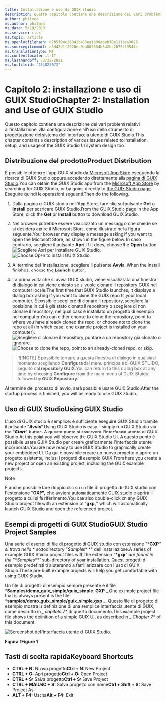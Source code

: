 ```yaml
---
title: Installazione e uso di GUIX Studio
description: Questo capitolo contiene una descrizione dei vari problemi relativi all'installazione, alla configurazione e all'uso dello strumento di progettazione del sistema dell'interfaccia utente di GUIX Studio.
author: philmea
ms.author: philmea
ms.date: 5/19/2020
ms.service: rtos
ms.topic: article
ms.openlocfilehash: d7b5f94c26842b408ea1b00aeeb78e111bea3623
ms.sourcegitcommit: e3d42e1f2920ec9cb002634b542bc20754f9544e
ms.translationtype: MT
ms.contentlocale: it-IT
ms.lasthandoff: 03/22/2021
ms.locfileid: "104823072"
---
```

# <a name="chapter-2-installation-and-use-of-guix-studio"></a><span data-ttu-id="f3167-103">Capitolo 2: installazione e uso di GUIX Studio</span><span class="sxs-lookup"><span data-stu-id="f3167-103">Chapter 2: Installation and Use of GUIX Studio</span></span>

<span data-ttu-id="f3167-104">Questo capitolo contiene una descrizione dei vari problemi relativi all'installazione, alla configurazione e all'uso dello strumento di progettazione del sistema dell'interfaccia utente di GUIX Studio.</span><span class="sxs-lookup"><span data-stu-id="f3167-104">This chapter contains a description of various issues related to installation, setup, and usage of the GUIX Studio UI system design tool.</span></span> 

## <a name="product-distribution"></a><span data-ttu-id="f3167-105">Distribuzione del prodotto</span><span class="sxs-lookup"><span data-stu-id="f3167-105">Product Distribution</span></span>

<span data-ttu-id="f3167-106">È possibile ottenere l'app GUIX studio da [Microsoft App Store](https://microsoft.com/store/apps) eseguendo la ricerca di GUIX Studio oppure accedendo direttamente alla [pagina di GUIX Studio](https://www.microsoft.com/p/azure-rtos-guix-studio/9pbm1k1r7q0f?activetab=pivot:overviewtab).</span><span class="sxs-lookup"><span data-stu-id="f3167-106">You can obtain the GUIX Studio app from the [Microsoft App Store](https://microsoft.com/store/apps) by searching for GUIX Studio, or by going directly to [the GUIX Studio page](https://www.microsoft.com/p/azure-rtos-guix-studio/9pbm1k1r7q0f?activetab=pivot:overviewtab).</span></span> <span data-ttu-id="f3167-107">Eseguire quindi le operazioni seguenti.</span><span class="sxs-lookup"><span data-stu-id="f3167-107">Then do the following.</span></span>

1. <span data-ttu-id="f3167-108">Dalla pagina di GUIX studio nell'App Store, fare clic sul pulsante **Get** o **Install** per scaricare GUIX Studio.</span><span class="sxs-lookup"><span data-stu-id="f3167-108">From the GUIX Studio page in the App Store, click the **Get** or **Install** button to download GUIX Studio.</span></span>

1. <span data-ttu-id="f3167-109">Nel browser potrebbe essere visualizzato un messaggio che chiede se si desidera aprire il Microsoft Store, come illustrato nella figura seguente.</span><span class="sxs-lookup"><span data-stu-id="f3167-109">Your browser may display a message asking if you want to open the Microsoft Store, as shown in the figure below.</span></span> <span data-ttu-id="f3167-110">In caso contrario, scegliere il pulsante **Apri** .</span><span class="sxs-lookup"><span data-stu-id="f3167-110">If it does, choose the **Open** button.</span></span>
<span data-ttu-id="f3167-111">![Scegliere Apri per installare GUIX Studio.](./media/guix-studio/open-ms-store.png)</span><span class="sxs-lookup"><span data-stu-id="f3167-111">![Choose Open to install GUIX Studio.](./media/guix-studio/open-ms-store.png)</span></span>

1. <span data-ttu-id="f3167-112">Al termine dell'installazione, scegliere il pulsante **Avvia** .</span><span class="sxs-lookup"><span data-stu-id="f3167-112">When the install finishes, choose the **Launch** button.</span></span>

1. <span data-ttu-id="f3167-113">La prima volta che si avvia GUIX studio, viene visualizzata una finestra di dialogo in cui viene chiesto se si vuole clonare il repository GUIX nel computer locale.</span><span class="sxs-lookup"><span data-stu-id="f3167-113">The first time that GUIX Studio launches, it displays a dialog box asking if you want to clone the GUIX repo to your local computer.</span></span> <span data-ttu-id="f3167-114">È possibile scegliere di clonare il repository, scegliere la posizione in cui è già stato clonato il repository o scegliere di non clonare il repository, nel qual caso è installato un progetto di esempio nel computer.</span><span class="sxs-lookup"><span data-stu-id="f3167-114">You can either choose to clone the repository, point to where you have already cloned the repo, or choose not to clone the repo at all (in which case, one example project is installed on your computer).</span></span>
<span data-ttu-id="f3167-115">![Scegliere di clonare il repository, puntare a un repository già clonato o ignorare.](./media/guix-studio/clone-repo.png)</span><span class="sxs-lookup"><span data-stu-id="f3167-115">![Choose to clone the repo, point to an already-cloned repo, or skip.](./media/guix-studio/clone-repo.png)</span></span>

> <span data-ttu-id="f3167-116">!</span><span class="sxs-lookup"><span data-stu-id="f3167-116">!</span></span>[!NOTE]
> <span data-ttu-id="f3167-117">È possibile tornare a questa finestra di dialogo in qualsiasi momento scegliendo **Configura** dal menu principale di GUIX STUIDO, seguito dal **repository GUIX**.</span><span class="sxs-lookup"><span data-stu-id="f3167-117">You can return to this dialog box at any time by choosing **Configure** from the main menu of GUIX Stuido, followed by **GUIX Repository**.</span></span>

<span data-ttu-id="f3167-118">Al termine del processo di avvio, sarà possibile usare GUIX Studio.</span><span class="sxs-lookup"><span data-stu-id="f3167-118">After the startup process is finished, you will be ready to use GUIX Studio.</span></span>

## <a name="using-guix-studio"></a><span data-ttu-id="f3167-119">Uso di GUIX Studio</span><span class="sxs-lookup"><span data-stu-id="f3167-119">Using GUIX Studio</span></span>

<span data-ttu-id="f3167-120">L'uso di GUIX studio è semplice: è sufficiente eseguire GUIX Studio tramite il pulsante "***Avvia***".</span><span class="sxs-lookup"><span data-stu-id="f3167-120">Using GUIX Studio is easy - simply run GUIX Studio via the "***Start***" button.</span></span> <span data-ttu-id="f3167-121">A questo punto si osserverà l'interfaccia utente di GUIX Studio.</span><span class="sxs-lookup"><span data-stu-id="f3167-121">At this point you will observe the GUIX Studio UI.</span></span> <span data-ttu-id="f3167-122">A questo punto è possibile usare GUIX Studio per creare graficamente l'interfaccia utente incorporata.</span><span class="sxs-lookup"><span data-stu-id="f3167-122">You are now ready to use GUIX Studio to graphically create your embedded UI.</span></span> <span data-ttu-id="f3167-123">Da qui è possibile creare un nuovo progetto o aprire un progetto esistente, inclusi i progetti di esempio GUIX.</span><span class="sxs-lookup"><span data-stu-id="f3167-123">From here you create a new project or open an existing project, including the GUIX example projects.</span></span>

> [!NOTE]
> <span data-ttu-id="f3167-124">È anche possibile fare doppio clic su un file di progetto di GUIX studio con l'estensione "**GXP",** che avvierà automaticamente GUIX studio e aprirà il progetto a cui si fa riferimento.</span><span class="sxs-lookup"><span data-stu-id="f3167-124">You can also double-click on any GUIX Studio project file with an extension of "**gxp,**" which will automatically launch GUIX Studio and open the referenced project.</span></span>

## <a name="guix-studio-project-samples"></a><span data-ttu-id="f3167-125">Esempi di progetti di GUIX Studio</span><span class="sxs-lookup"><span data-stu-id="f3167-125">GUIX Studio Project Samples</span></span>

<span data-ttu-id="f3167-126">Una serie di esempi di file di progetto di GUIX studio con estensione "\***GXP**_" si trova nella_ \* sottodirectory "_Samples_\* \*" dell'installazione.</span><span class="sxs-lookup"><span data-stu-id="f3167-126">A series of example GUIX Studio project files with the extension "\***gxp**_" are found in the "_\*_Samples_\*\*" sub-directory of your installation.</span></span> <span data-ttu-id="f3167-127">Questi progetti di esempio predefiniti ti aiuteranno a familiarizzare con l'uso di GUIX Studio.</span><span class="sxs-lookup"><span data-stu-id="f3167-127">These pre-built example projects will help you get comfortable with using GUIX Studio.</span></span>

<span data-ttu-id="f3167-128">Un file di progetto di esempio sempre presente è il file \***Samples/demo_guix_simple/guix_simple. GXP** _.</span><span class="sxs-lookup"><span data-stu-id="f3167-128">One example project file that is always present is the file \***samples/demo_guix_simple/guix_simple.gxp** _.</span></span> <span data-ttu-id="f3167-129">Questo file di progetto di esempio mostra la definizione di una semplice interfaccia utente di GUIX, come descritto in _ *_capitolo 7_*\* di questo documento.</span><span class="sxs-lookup"><span data-stu-id="f3167-129">This example project file shows the definition of a simple GUIX UI, as described in _ *_Chapter 7_*\* of this document.</span></span>

![Screenshot dell'interfaccia utente di GUIX Studio.](./media/guix-studio/image_10.png)

<span data-ttu-id="f3167-131">**Figura 1**</span><span class="sxs-lookup"><span data-stu-id="f3167-131">**Figure 1**</span></span>

## <a name="keyboard-shortcuts"></a><span data-ttu-id="f3167-132">Tasti di scelta rapida</span><span class="sxs-lookup"><span data-stu-id="f3167-132">Keyboard Shortcuts</span></span>

- <span data-ttu-id="f3167-133">**CTRL + N:** Nuovo progetto</span><span class="sxs-lookup"><span data-stu-id="f3167-133">**Ctrl + N:** New Project</span></span>
- <span data-ttu-id="f3167-134">**CTRL + O:** Apri progetto</span><span class="sxs-lookup"><span data-stu-id="f3167-134">**Ctrl + O:** Open Project</span></span>
- <span data-ttu-id="f3167-135">**CTRL + S:** Salva progetto</span><span class="sxs-lookup"><span data-stu-id="f3167-135">**Ctrl + S:** Save Project</span></span>
- <span data-ttu-id="f3167-136">**CTRL + MAIUSC + S:** Salva progetto con nome</span><span class="sxs-lookup"><span data-stu-id="f3167-136">**Ctrl + Shift + S:** Save Project As</span></span>
- <span data-ttu-id="f3167-137">**ALT + F4:** Uscita</span><span class="sxs-lookup"><span data-stu-id="f3167-137">**Alt + F4:** Exit</span></span>
